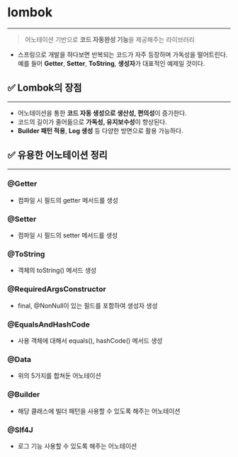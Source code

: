 # lombok

---

> 어노테이션 기반으로 **코드 자동완성 기능**을 제공해주는 라이브러리
>
- 스프링으로 개발을 하다보면 반복되는 코드가 자주 등장하며 가독성을 떨어트린다. 예를 들어 **Getter**, **Setter**, **ToString**, **생성자**가 대표적인 예제일 것이다.

## ✅ Lombok의 장점

---

- 어노테이션을 통한 **코드 자동 생성으로 생산성, 편의성**이 증가한다.
- 코드의 길이가 줄어듦으로 **가독성, 유지보수성**이 향상된다.
- **Builder 패턴 적용**, **Log 생성** 등 다양한 방면으로 활용 가능하다.

## ✅ 유용한 어노테이션 정리

---

### @Getter

- 컴파일 시 필드의 getter 메서드를 생성

### @Setter

- 컴파일 시 필드의 setter 메서드를 생성

### @ToString

- 객체의 toString() 메서드 생성

### @RequiredArgsConstructor

- final, @NonNull이 있는 필드를 포함하여 생성자 생성

### @EqualsAndHashCode

- 사용 객체에 대해서 equals(), hashCode() 메서드 생성

### @Data

- 위의 5가지를 합쳐둔 어노테이션

### @Builder

- 해당 클래스에 빌더 패턴을 사용할 수 있도록 해주는 어노테이션

### @Slf4J

- 로그 기능 사용할 수 있도록 해주는 어노테이션